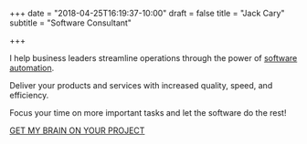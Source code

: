 +++
date = "2018-04-25T16:19:37-10:00"
draft = false
title = "Jack Cary"
subtitle = "Software Consultant"

+++

<p class="display-4 mb-3">I help business leaders streamline operations through the power of <a href="/services/">software automation</a>.</p>

<p class="h4 mb-3">Deliver your products and services with increased quality, speed, and efficiency.</p>

<p class="h4 mb-3">Focus your time on more important tasks and let the software do the rest!</p>

<div class="text-center mt-5 mb-5">
  <a href="/contact/" class="btn text-center btn-lg bg-primary">GET MY BRAIN ON YOUR PROJECT</a>
</div>
